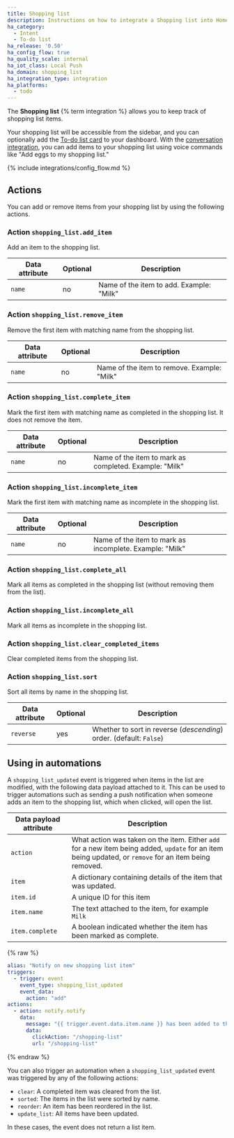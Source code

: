 ```yaml
---
title: Shopping list
description: Instructions on how to integrate a Shopping list into Home Assistant using Intent.
ha_category:
  - Intent
  - To-do list
ha_release: '0.50'
ha_config_flow: true
ha_quality_scale: internal
ha_iot_class: Local Push
ha_domain: shopping_list
ha_integration_type: integration
ha_platforms:
  - todo
---
```


The **Shopping list** {% term integration %} allows you to keep track of shopping list items.

Your shopping list will be accessible from the sidebar, and you can optionally add the [To-do list card](/dashboards/todo-list/) to your dashboard. With the [conversation integration](/integrations/conversation/), you can add items to your shopping list using voice commands like "Add eggs to my shopping list."

{% include integrations/config_flow.md %}

## Actions

You can add or remove items from your shopping list by using the following actions.

### Action `shopping_list.add_item`

Add an item to the shopping list.

| Data attribute | Optional | Description                              |
| ---------------------- | -------- | ---------------------------------------- |
| `name`                 | no       | Name of the item to add. Example: "Milk" |

### Action `shopping_list.remove_item`

Remove the first item with matching name from the shopping list.

| Data attribute | Optional | Description                                 |
| ---------------------- | -------- | ------------------------------------------- |
| `name`                 | no       | Name of the item to remove. Example: "Milk" |

### Action `shopping_list.complete_item`

Mark the first item with matching name as completed in the shopping list. It does not remove the item.

| Data attribute | Optional | Description                                            |
| ---------------------- | -------- | ------------------------------------------------------ |
| `name`                 | no       | Name of the item to mark as completed. Example: "Milk" |

### Action `shopping_list.incomplete_item`

Mark the first item with matching name as incomplete in the shopping list.

| Data attribute | Optional | Description                                             |
| ---------------------- | -------- | ------------------------------------------------------- |
| `name`                 | no       | Name of the item to mark as incomplete. Example: "Milk" |

### Action `shopping_list.complete_all`

Mark all items as completed in the shopping list (without removing them from the list).

### Action `shopping_list.incomplete_all`

Mark all items as incomplete in the shopping list.

### Action `shopping_list.clear_completed_items`

Clear completed items from the shopping list.

### Action `shopping_list.sort`

Sort all items by name in the shopping list.

| Data attribute | Optional | Description                                                         |
| ---------------------- | -------- | ------------------------------------------------------------------- |
| `reverse`              | yes      | Whether to sort in reverse (_descending_) order. (default: `False`) |

## Using in automations

A `shopping_list_updated` event is triggered when items in the list are modified, with the following data payload attached to it. This can be used to trigger automations such as sending a push notification when someone adds an item to the shopping list, which when clicked, will open the list.

| Data payload attribute | Description                                                                                                                                            |
| ---------------------- | ------------------------------------------------------------------------------------------------------------------------------------------------------ |
| `action`               | What action was taken on the item. Either `add` for a new item being added, `update` for an item being updated, or `remove` for an item being removed. |
| `item`                 | A dictionary containing details of the item that was updated.                                                                                          |
| `item.id`              | A unique ID for this item                                                                                                                              |
| `item.name`            | The text attached to the item, for example `Milk`                                                                                                      |
| `item.complete`        | A boolean indicated whether the item has been marked as complete.                                                                                      |

{% raw %}

```yaml
alias: "Notify on new shopping list item"
triggers:
  - trigger: event
    event_type: shopping_list_updated
    event_data:
      action: "add"
actions:
  - action: notify.notify
    data:
      message: "{{ trigger.event.data.item.name }} has been added to the shopping list"
      data:
        clickAction: "/shopping-list"
        url: "/shopping-list"
```

{% endraw %}

You can also trigger an automation when a `shopping_list_updated` event was triggered by any of the following actions:

- `clear`: A completed item was cleared from the list.
- `sorted`: The items in the list were sorted by name.
- `reorder`: An item has been reordered in the list.
- `update_list`: All items have been updated.

In these cases, the event does not return a list item.